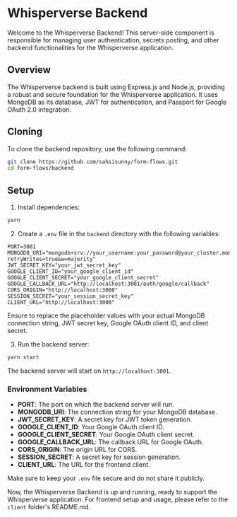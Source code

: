 # Whisperverse Backend

Welcome to the Whisperverse Backend! This server-side component is responsible for managing user authentication, secrets posting, and other backend functionalities for the Whisperverse application.

## Overview

The Whisperverse backend is built using Express.js and Node.js, providing a robust and secure foundation for the Whisperverse application. It uses MongoDB as its database, JWT for authentication, and Passport for Google OAuth 2.0 integration.

## Cloning

To clone the backend repository, use the following command:

```bash
git clone https://github.com/sahsisunny/form-flows.git
cd form-flows/backend
```

## Setup

1. Install dependencies:

```bash
yarn
```

2. Create a `.env` file in the `backend` directory with the following variables:

```env
PORT=3001
MONGODB_URI="mongodb+srv://your_username:your_password@your_cluster.mongodb.net/your_database_name?retryWrites=true&w=majority"
JWT_SECRET_KEY="your_jwt_secret_key"
GOOGLE_CLIENT_ID="your_google_client_id"
GOOGLE_CLIENT_SECRET="your_google_client_secret"
GOOGLE_CALLBACK_URL="http://localhost:3001/auth/google/callback"
CORS_ORIGIN="http://localhost:3000"
SESSION_SECRET="your_session_secret_key"
CLIENT_URL="http://localhost:3000"
```

Ensure to replace the placeholder values with your actual MongoDB connection string, JWT secret key, Google OAuth client ID, and client secret.

3. Run the backend server:

```bash
yarn start
```

The backend server will start on `http://localhost:3001`.

### Environment Variables

- **PORT**: The port on which the backend server will run.
- **MONGODB_URI**: The connection string for your MongoDB database.
- **JWT_SECRET_KEY**: A secret key for JWT token generation.
- **GOOGLE_CLIENT_ID**: Your Google OAuth client ID.
- **GOOGLE_CLIENT_SECRET**: Your Google OAuth client secret.
- **GOOGLE_CALLBACK_URL**: The callback URL for Google OAuth.
- **CORS_ORIGIN**: The origin URL for CORS.
- **SESSION_SECRET**: A secret key for session generation.
- **CLIENT_URL**: The URL for the frontend client.

Make sure to keep your `.env` file secure and do not share it publicly.

Now, the Whisperverse Backend is up and running, ready to support the Whisperverse application. For frontend setup and usage, please refer to the `client` folder's README.md.
